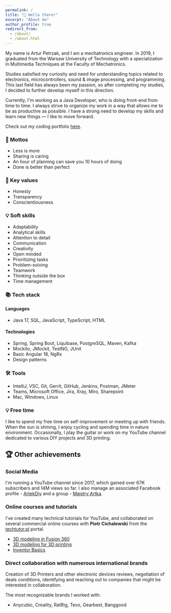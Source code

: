 ```yaml
---
permalink: /
title: "👋 Hello there!"
excerpt: "About me"
author_profile: true
redirect_from: 
  - /about/
  - /about.html
---
```


My name is Artur Petrzak, and I am a mechatronics engineer.
In 2019, I graduated from the Warsaw University of Technology with a specialization in Multimedia Techniques at the Faculty of Mechatronics.

Studies satisfied my curiosity and need for understanding topics related to electronics, microcontrollers, sound & image processing, and programming.
This last field has always been my passion, so after completing my studies, I decided to further develop myself in this direction.

Currently, I'm working as a Java Developer, who is doing front-end from time to time.
I always strive to organize my work in a way that allows me to be as productive as possible.
I have a strong need to develop my skills and learn new things — I like to move forward.

Check out my coding portfolio [here](/portfolio/).

### 🧭 Mottos

- Less is more
- Sharing is caring
- An hour of planning can save you 10 hours of doing
- Done is better than perfect

### 💎 Key values

- Honesty
- Transparency
- Conscientiousness

### 💡 Soft skills

- Adaptability
- Analytical skills
- Attention to detail
- Communication
- Creativity
- Open minded
- Prioritizing tasks
- Problem-solving
- Teamwork
- Thinking outside the box
- Time management

### 📚 Tech stack

#### Languages

- Java 17, SQL, JavaScript, TypeScript, HTML

#### Technologies

- Spring, Spring Boot, Liquibase, PostgreSQL, Maven, Kafka
- Mockito, JMockit, TestNG, JUnit
- Basic Angular 18, NgRx
- Design patterns

### 🛠️ Tools

- IntelliJ, VSC, Git, Gerrit, GitHub, Jenkins, Postman, JMeter
- Teams, Microsoft Office, Jira, Xray, Miro, Sharepoint
- Mac, Windows, Linux

### 💡 Free time

I like to spend my free time on self-improvement or meeting up with friends.
When the sun is shining, I enjoy cycling and spending time in nature environment.
Occasionally, I play the guitar or work on my YouTube channel dedicated to various DIY projects and 3D printing.

## 🏆 Other achievements

### Social Media

I'm running a YouTube channel since 2017, which gained over 67K subscribers and 14M views so far.
I also manage an associated Facebook profile - [ArtekDiy](https://www.facebook.com/ArtekDiy/) and a group - [Majstry Artka](https://www.facebook.com/groups/MajstryArtka/).

### Online courses and tutorials

I've created many technical tutorials for YouTube, and collaborated on several commercial online courses with **Piotr Cichalewski** from the [techtutor.pl](https://techtutor.pl) portal.

- [3D modeling in Fusion 360](https://kursy.techtutor.pl/kurs/modelowanie-3d-w-fusion-360/)
- [3D modeling for 3D printing](https://kursy.techtutor.pl/kurs/modelowanie-3d-pod-druk-3d/)
- [Inventor Basics](https://kursy.techtutor.pl/kurs/inventor-podstawy/)

### Direct collaboration with numerous international brands

Creation of 3D Printers and other electronic devices reviews, negotiation of deals conditions, identifying and reaching out to companies that might be interested in collaboration.

The most recognizable brands I worked with:

- Anycubic, Creality, RatRig, Tevo, Gearbest, Banggood
